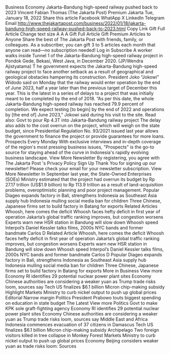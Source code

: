 # 

Business
Economy
Jakarta-Bandung high-speed railway pushed back to 2023
Vincent Fabian Thomas
(The Jakarta Post)
Premium
Jakarta
Tue, January 18, 2022
Share this article
Facebook
WhatApp
X
LinkedIn
Telegram
Email
http://www.thejakartapost.com/business/2022/01/18/jakarta-bandung-high-speed-railway-pushed-back-to-2023.html
Copy Link
Gift Full Article
Change text size
A
A
A
Gift Full Article
Gift Premium Articles
to Anyone
Share the best of The Jakarta Post with friends, family, or colleagues. As a subscriber, you can gift 3 to 5 articles each month that anyone can read—no subscription needed!
Log in
Subscribe
A worker walks inside Tunnel 1 of the Jakarta-Bandung high-speed railway project in Pondok Gede, Bekasi, West Java, in December 2020. (JP/Wendra Ajistyatama)
T
he government expects the Jakarta-Bandung high-speed railway project to face another setback as a result of geographical and geological obstacles hampering its construction.
President Joko “Jokowi” Widodo said on Monday that the railway would enter operation by the end of June 2023, half a year later than the previous target of December this year.
This is the latest in a series of delays to a project that was initially meant to be completed by the end of 2018.
“As per this date, the whole Jakarta-Bandung high-speed railway has reached 79.9 percent of completion. We expect testing [to begin] by the end of 2022 and operations by [the end of] June 2023,” Jokowi said during his visit to the site.
Read also:
Govt to pour Rp 4.3T into Jakarta-Bandung railway project
The delay also adds to the cost overrun on the project, which will weigh on the state budget, since Presidential Regulation No. 93/2021 issued last year allows the government to finance the project or provide guarantees for more loans.
Prospects
Every Monday
With exclusive interviews and in-depth coverage of the region's most pressing business issues, "Prospects" is the go-to source for staying ahead of the curve in Indonesia's rapidly evolving business landscape.
View More Newsletter
By registering, you agree with
The Jakarta Post
's
Privacy Policy
Sign Up
Thank You
for signing up our newsletter!
Please check your email for your newsletter subscription.
View More Newsletter
In September last year, the State-Owned Enterprises (SOEs) Ministry estimated that the project had overrun its budget by Rp 27.17 trillion (US$1.9 billion) to Rp 113.9 trillion as a result of land-acquisition problems, overoptimistic planning and poor project management.
Popular
Diageo expands factory in Bali, strengthens Indonesia as Southeast Asia supply hub
Indonesia mulling social media ban for children
Three Chinese, Japanese firms set to build factory in Batang for exports
Related Articles
Whoosh, here comes the deficit
Whoosh faces hefty deficit in first year of operation
Jakarta’s global traffic ranking improves, but congestion worsens
Experts warn new HSR station in Bandung will slow down Whoosh speed
Interpol’s Daniel Kessler talks films, 2000s NYC bands and former bandmate Carlos D
Related Article
Whoosh, here comes the deficit
Whoosh faces hefty deficit in first year of operation
Jakarta’s global traffic ranking improves, but congestion worsens
Experts warn new HSR station in Bandung will slow down Whoosh speed
Interpol’s Daniel Kessler talks films, 2000s NYC bands and former bandmate Carlos D
Popular
Diageo expands factory in Bali, strengthens Indonesia as Southeast Asia supply hub
Indonesia mulling social media ban for children
Three Chinese, Japanese firms set to build factory in Batang for exports
More in Business
View more
Economy
RI identifies 29 potential nuclear power plant sites
Economy
Chinese authorities are considering a weaker yuan as Trump trade risks loom, sources say
Tech
US finalizes $6.1 billion Micron chip-making subsidy
Highlight
Markets
Ministry to curb nickel output to push up global prices
Editorial
Narrow margin
Politics
President Prabowo touts biggest spending on education in state budget
The Latest
View more
Politics
Govt to make KPK sole graft-fighting agency
Economy
RI identifies 29 potential nuclear power plant sites
Economy
Chinese authorities are considering a weaker yuan as Trump trade risks loom, sources say
Middle East and Africa
Indonesia commences evacuation of 37 citizens in Damascus
Tech
US finalizes $6.1 billion Micron chip-making subsidy
Archipelago
Two foreign visitors killed in tree collapse in Monkey Forest
Markets
Ministry to curb nickel output to push up global prices
Economy
Beijing considers weaker yuan as trade risks loom: Sources